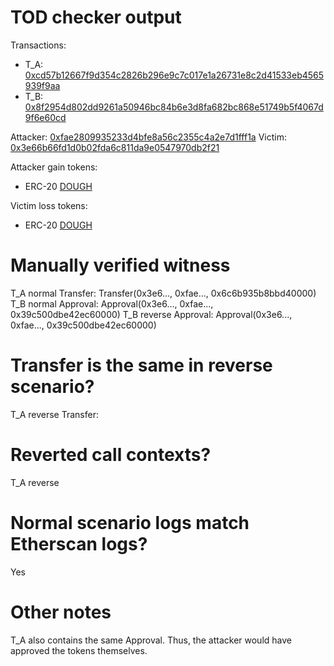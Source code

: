 # TOD checker output

Transactions:
- T_A: [0xcd57b12667f9d354c2826b296e9c7c017e1a26731e8c2d41533eb4565939f9aa](https://etherscan.io/tx/0xcd57b12667f9d354c2826b296e9c7c017e1a26731e8c2d41533eb4565939f9aa)
- T_B: [0x8f2954d802dd9261a50946bc84b6e3d8fa682bc868e51749b5f4067d9f6e60cd](https://etherscan.io/tx/0x8f2954d802dd9261a50946bc84b6e3d8fa682bc868e51749b5f4067d9f6e60cd)


Attacker: [0xfae2809935233d4bfe8a56c2355c4a2e7d1fff1a](https://etherscan.io/address/0xfae2809935233d4bfe8a56c2355c4a2e7d1fff1a)
Victim: [0x3e66b66fd1d0b02fda6c811da9e0547970db2f21](https://etherscan.io/address/0x3e66b66fd1d0b02fda6c811da9e0547970db2f21)

Attacker gain tokens:
- ERC-20 [DOUGH](https://etherscan.io/token/0xad32a8e6220741182940c5abf610bde99e737b2d)

Victim loss tokens:
- ERC-20 [DOUGH](https://etherscan.io/token/0xad32a8e6220741182940c5abf610bde99e737b2d)

# Manually verified witness

T_A normal Transfer: Transfer(0x3e6..., 0xfae..., 0x6c6b935b8bbd40000)
T_B normal Approval: Approval(0x3e6..., 0xfae..., 0x39c500dbe42ec60000)
T_B reverse Approval: Approval(0x3e6..., 0xfae..., 0x39c500dbe42ec60000)

# Transfer is the same in reverse scenario?

T_A reverse Transfer: <reverted>

# Reverted call contexts?

T_A reverse

# Normal scenario logs match Etherscan logs?

Yes

# Other notes

T_A also contains the same Approval. Thus, the attacker would have approved the tokens themselves.
